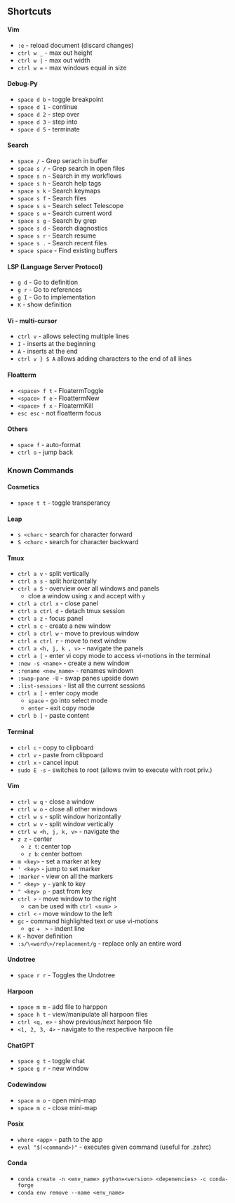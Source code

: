 ## Shortcuts
#### Vim
- `:e` - reload document (discard changes)
- `ctrl w _` - max out height
- `ctrl w |` - max out width
- `ctrl w =` - max windows equal in size

#### Debug-Py
- `space d b` - toggle breakpoint
- `space d 1` - continue
- `space d 2` - step over
- `space d 3` - step into
- `space d 5` - terminate

#### Search
- `space /` - Grep serach in buffer
- `spcae s /` - Grep search in open files 
- `space s n` - Search in my workflows
- `space s h` - Search help tags
- `space s k` - Search keymaps
- `space s f` - Search files
- `space s s` - Search select Telescope
- `space s w` - Search current word
- `space s g` - Search by grep
- `space s d` - Search diagnostics
- `space s r` - Search resume
- `space s .` - Search recent files
- `space space` - Find existing buffers

#### LSP (Language Server Protocol)
- `g d` - Go to definition
- `g r` - Go to references
- `g I` - Go to implementation
- `K` - show definition

#### Vi - multi-cursor
- `ctrl v` - allows selecting multiple lines
- `I` - inserts at the beginning
- `A` - inserts at the end
- `ctrl v } $ A` allows adding characters to the end of all lines

#### Floatterm
- `<space> f t` - FloatermToggle
- `<space> f e` - FloattermNew
- `<space> f x` - FloatermKill
- `esc esc` - not floatterm focus

#### Others
- `space f` - auto-format
- `ctrl o` - jump back

### Known Commands
#### Cosmetics
- `space t t` - toggle transperancy

#### Leap
- `s <charc` - search for character forward
- `S <charc` - search for character backward

#### Tmux
- `ctrl a v` - split vertically
- `ctrl a s` - split horizontally
- `ctrl a S` - overview over all windows and panels
    - cloe a window using `x` and accept with `y`
- `ctrl a ctrl x` - close panel
- `ctrl a ctrl d` - detach tmux session
- `ctrl a z` - focus panel
- `ctrl a c` - create a new window
- `ctrl a ctrl w` - move to previous window
- `ctrl a ctrl r` - move to next window
- `ctrl a <h, j, k , v>` - navigate the panels
- `ctrl a [` - enter vi copy mode to access vi-motions in the terminal
- `:new -s <name>` - create a new window
- `:rename <new_name>` - renames windown
- `:swap-pane -U` - swap panes upside down
- `:list-sessions` - list all the current sessions
- `ctrl a [` - enter copy mode
    - `space` - go into select mode
    - `enter` - exit copy mode
- `ctrl b ]` - paste content

#### Terminal
- `ctrl c` - copy to clipboard
- `ctrl v` - paste from clibpoard
- `ctrl x` - cancel input
- `sudo E -s` - switches to root (allows nvim to execute with root priv.)

#### Vim
- `ctrl w q` - close a window
- `ctrl w o` - close all other windows
- `ctrl w s` - split window horizontally
- `ctrl w v` - split window vertically
- `ctrl w <h, j, k, v>` - navigate the 
- `z z` - center
    - `z t`: center top
    - `z b`: center bottom
- `m <key>` - set a marker at key
- `' <key>` - jump to set marker
- `:marker` - view on all the markers
- `" <key> y` - yank to key
- `" <key> p` - past from key
- `ctrl >` - move window to the right
    - can be used with `ctrl <num> >`
- `ctrl <` - move window to the left
- `gc` - command highlighted text or use vi-motions
    - `gc` + ` >` - indent line
- `K` - hover definition
- `:s/\<word\>/replacement/g` - replace only an entire word

<!-- #### Treesitter -->
<!-- - `space f f` - fuzzy-search files -->
<!-- - `space f m` - navigate harpoon marker -->
<!-- - `space f d` - search across files -->
<!-- - `spcae f b` - navigate buffer -->

#### Undotree
- `space r r` - Toggles the Undotree

#### Harpoon
- `space m m` - add file to harppon 
- `space h t` - view/manipulate all harpoon files
- `ctrl <q, e>` - show previous/next harpoon file
- `<1, 2, 3, 4>` - navigate to the respective harpoon file

#### ChatGPT
- `space g t` - toggle chat
- `space g r` - new window

#### Codewindow
- `space m o` - open mini-map
- `space m c` - close mini-map
<!-- - `space m o` - toggle code window -->

#### Posix
- `where <app>` - path to the app
- `eval "$(<command>)"` - executes given command (useful  for .zshrc)

#### Conda
- `conda create -n <env_name> python=<version> <depenencies> -c conda-forge`
- `conda env remove --name <env_name>`


